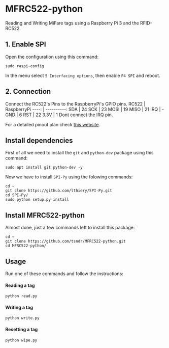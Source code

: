 # MFRC522-python

Reading and Writing MiFare tags using a Raspberry Pi 3 and the RFID-RC522.

## 1. Enable SPI
Open the configuration using this command:
```
sudo raspi-config
```
In the menu select `5 Interfacing options`, then enable `P4 SPI` and reboot.

## 2. Connection
Connect the RC522's Pins to the RaspberryPi's GPIO pins.
RC522 | RaspberryPi
----: | ----------:
SDA   | 24
SCK   | 23
MOSI  | 19
MISO  | 21
IRQ   | -
GND   | 6
RST   | 22
3.3V  | 1
Dont connect the IRQ pin.

For a detailed pinout plan check [this website](https://pinout.xyz/).

## Install dependencies
First of all we need to install the `git` and `python-dev` package using this command:
```
sudo apt install git python-dev -y
```
Now we have to install `SPI-Py` using the folowing commands:
```
cd ~
git clone https://github.com/lthiery/SPI-Py.git
cd SPI-Py/
sudo python setup.py install
```

## Install MFRC522-python
Almost done, just a few commands left to install this package:
```
cd ~
git clone https://github.com/tsndr/MFRC522-python.git
cd MFRC522-python/
```

## Usage
Run one of these commands and follow the instructions:

#### Reading a tag
```
python read.py
```

#### Writing a tag
```
python write.py
```

#### Resetting a tag
```
python wipe.py
```
